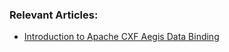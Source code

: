 ### Relevant Articles:

- [Introduction to Apache CXF Aegis Data Binding](https://www.baeldung.com/aegis-data-binding-in-apache-cxf)
